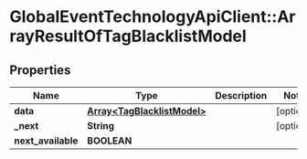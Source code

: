 # GlobalEventTechnologyApiClient::ArrayResultOfTagBlacklistModel

## Properties
Name | Type | Description | Notes
------------ | ------------- | ------------- | -------------
**data** | [**Array&lt;TagBlacklistModel&gt;**](TagBlacklistModel.md) |  | [optional] 
**_next** | **String** |  | [optional] 
**next_available** | **BOOLEAN** |  | 


